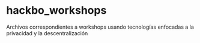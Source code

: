hackbo_workshops
================

Archivos correspondientes a workshops usando tecnologías enfocadas a la privacidad y la descentralización
